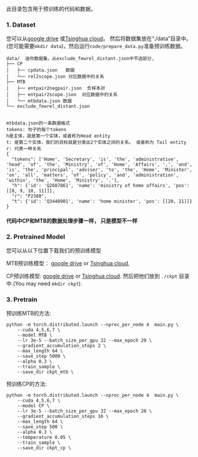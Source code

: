 此目录包含用于预训练的代码和数据。

### 1. Dataset 

您可以从[google drive](https://drive.google.com/file/d/1V9C8678G-zudBa2rzFtH1ZeNieh3UFG_/view?usp=sharing) 
或[Tsinghua cloud](https://cloud.tsinghua.edu.cn/f/f55fd09903c94baa9436/?dl=1)。 
然后将数据集放在“./data”目录中。 (您可能需要`mkdir data`)，然后运行`code/prepare_data.py`准备预训练数据。


```buildoutcfg
data/  迷你数据集，从exclude_fewrel_distant.json中节选部分,
├── CP
│   ├── cpdata.json   数据
│   └── rel2scope.json 对应数据中的关系
├── MTB
│   ├── entpair2negpair.json  负样本对
│   ├── entpair2scope.json  对应数据中的关系
│   └── mtbdata.json 数据
└── exclude_fewrel_distant.json
```
```buildoutcfg

mtbdata.json的一条数据格式
tokens: 句子的每个tokens
h是主体，就是第一个实体，或者称为Head entity 
t: 是第二个实体，我们的目标就是分类出2个实体之间的关系。 或者称为 Tail entity 
r: 代表一种关系
{
  "tokens": ['Home', 'Secretary', 'is', 'the', 'administrative', 'head', 'of', 'the', 'Ministry', 'of', 'Home', 'Affairs', ',', 'and', 'is', 'the', 'principal', 'adviser', 'to', 'the', 'Home', 'Minister', 'on', 'all', 'matters', 'of', 'policy', 'and', 'administration', 'within', 'the', 'Home', 'Ministry', '.'],
  "h": {'id': 'Q2607861', 'name': 'ministry of home affairs', 'pos': [[8, 9, 10, 11]]},
  "r": "P2388",
  "t": {'id': 'Q3440901', 'name': 'home minister', 'pos': [[20, 21]]}
}
```
#### 代码中CP和MTB的数据处理步骤一样， 只是模型不一样

### 2. Pretrained Model

您可以从以下位置下载我们的预训练模型

MTB预训练模型：  [google drive](https://drive.google.com/file/d/1viGnWGg3B-LasR9UWQFg3lhl-hOEl5ed/view?usp=sharing) 
or [Tsinghua cloud](https://cloud.tsinghua.edu.cn/f/5ce773cc67294ce488e5/?dl=1), 

CP预训练模型: [google drive](https://drive.google.com/file/d/1WU39lYAkZ9JYXlCZFGyAxBlQ--5IU4m6/view?usp=sharing) 
or [Tsinghua cloud](https://cloud.tsinghua.edu.cn/f/4097d1055962483cb6d9/?dl=1). 
然后把他们放到 `./ckpt` 目录中.(You may need `mkdir ckpt`).

### 3. Pretrain
预训练MTB的方法:
```shell
python -m torch.distributed.launch --nproc_per_node 4  main.py \
	--cuda 4,5,6,7 \
	--model MTB \
	--lr 3e-5 --batch_size_per_gpu 32 --max_epoch 20 \
	--gradient_accumulation_steps 2 \
	--max_length 64 \
	--save_step 5000 \
	--alpha 0.3 \
	--train_sample \
	--save_dir ckpt_mtb \
```
预训练CP的方法:

```shell
python -m torch.distributed.launch --nproc_per_node 4  main.py \
	--cuda 4,5,6,7 \
	--model CP \
	--lr 3e-5 --batch_size_per_gpu 32 --max_epoch 20 \
	--gradient_accumulation_steps 16 \
	--max_length 64 \
	--save_step 500 \
	--alpha 0.3 \
	--temperature 0.05 \
	--train_sample \
	--save_dir ckpt_cp \
```

